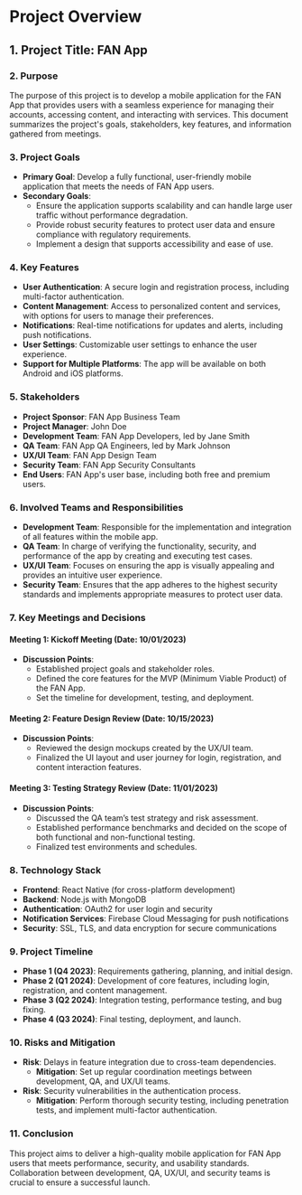 # Project Overview

## 1. Project Title: FAN App

### 2. Purpose
The purpose of this project is to develop a mobile application for the FAN App that provides users with a seamless experience for managing their accounts, accessing content, and interacting with services. This document summarizes the project's goals, stakeholders, key features, and information gathered from meetings.

### 3. Project Goals
- **Primary Goal**: Develop a fully functional, user-friendly mobile application that meets the needs of FAN App users.
- **Secondary Goals**:
  - Ensure the application supports scalability and can handle large user traffic without performance degradation.
  - Provide robust security features to protect user data and ensure compliance with regulatory requirements.
  - Implement a design that supports accessibility and ease of use.

### 4. Key Features
- **User Authentication**: A secure login and registration process, including multi-factor authentication.
- **Content Management**: Access to personalized content and services, with options for users to manage their preferences.
- **Notifications**: Real-time notifications for updates and alerts, including push notifications.
- **User Settings**: Customizable user settings to enhance the user experience.
- **Support for Multiple Platforms**: The app will be available on both Android and iOS platforms.

### 5. Stakeholders
- **Project Sponsor**: FAN App Business Team
- **Project Manager**: John Doe
- **Development Team**: FAN App Developers, led by Jane Smith
- **QA Team**: FAN App QA Engineers, led by Mark Johnson
- **UX/UI Team**: FAN App Design Team
- **Security Team**: FAN App Security Consultants
- **End Users**: FAN App's user base, including both free and premium users.

### 6. Involved Teams and Responsibilities
- **Development Team**: Responsible for the implementation and integration of all features within the mobile app.
- **QA Team**: In charge of verifying the functionality, security, and performance of the app by creating and executing test cases.
- **UX/UI Team**: Focuses on ensuring the app is visually appealing and provides an intuitive user experience.
- **Security Team**: Ensures that the app adheres to the highest security standards and implements appropriate measures to protect user data.

### 7. Key Meetings and Decisions
#### Meeting 1: Kickoff Meeting (Date: 10/01/2023)
- **Discussion Points**:
  - Established project goals and stakeholder roles.
  - Defined the core features for the MVP (Minimum Viable Product) of the FAN App.
  - Set the timeline for development, testing, and deployment.
  
#### Meeting 2: Feature Design Review (Date: 10/15/2023)
- **Discussion Points**:
  - Reviewed the design mockups created by the UX/UI team.
  - Finalized the UI layout and user journey for login, registration, and content interaction features.
  
#### Meeting 3: Testing Strategy Review (Date: 11/01/2023)
- **Discussion Points**:
  - Discussed the QA team’s test strategy and risk assessment.
  - Established performance benchmarks and decided on the scope of both functional and non-functional testing.
  - Finalized test environments and schedules.

### 8. Technology Stack
- **Frontend**: React Native (for cross-platform development)
- **Backend**: Node.js with MongoDB
- **Authentication**: OAuth2 for user login and security
- **Notification Services**: Firebase Cloud Messaging for push notifications
- **Security**: SSL, TLS, and data encryption for secure communications

### 9. Project Timeline
- **Phase 1 (Q4 2023)**: Requirements gathering, planning, and initial design.
- **Phase 2 (Q1 2024)**: Development of core features, including login, registration, and content management.
- **Phase 3 (Q2 2024)**: Integration testing, performance testing, and bug fixing.
- **Phase 4 (Q3 2024)**: Final testing, deployment, and launch.

### 10. Risks and Mitigation
- **Risk**: Delays in feature integration due to cross-team dependencies.
  - **Mitigation**: Set up regular coordination meetings between development, QA, and UX/UI teams.
- **Risk**: Security vulnerabilities in the authentication process.
  - **Mitigation**: Perform thorough security testing, including penetration tests, and implement multi-factor authentication.

### 11. Conclusion
This project aims to deliver a high-quality mobile application for FAN App users that meets performance, security, and usability standards. Collaboration between development, QA, UX/UI, and security teams is crucial to ensure a successful launch.
